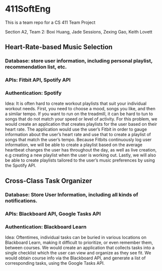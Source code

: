 # 411SoftEng
This is a team repo for a CS 411 Team Project

Section A2, Team 2: Boxi Huang, Jade Sessions, Zexing Gao, Keith Lovett

## Heart-Rate-based Music Selection ##
### Database: store user information, including personal playlist, recommendation list, etc. ###
### APIs: Fitbit API, Spotify API ###
### Authentication: Spotify ###
Idea: It is often hard to create workout playlists that suit your individual workout needs. First, you need to choose a mood, songs you like, and then a similar tempo. If you want to run on the treadmill, it can be hard to tun to songs that do not match your speed or level of activity. For this problem, we would create an application that creates playlists for the user based on their heart rate. The application would use the user’s Fitbit in order to gauge information about the user’s heart rate and use that to create a playlist of songs that match the user’s tempo. Because Fitbits continuously log user information, we will be able to create a playlist based on the average heartbeat changes the user has throughout the day, as well as live creation, e.g creating a new playlist when the user is working out. Lastly, we will also be able to create playlists tailored to the user’s music preferences by using the Spotify API.

## Cross-Class Task Organizer ##
### Database: Store User Information, including all kinds of notifications. ### 
### APIs: Blackboard API, Google Tasks API ###
### Authentication: Blackboard Learn ###
Idea: Oftentimes, individual tasks can be buried in various locations on Blackboard Learn, making it difficult to prioritize, or even remember them, between courses. We would create an application that collects tasks into a single checklist which the user can view and organize as they see fit. We would obtain course info via the Blackboard API, and generate a list of corresponding tasks, using the Google Tasks API.
